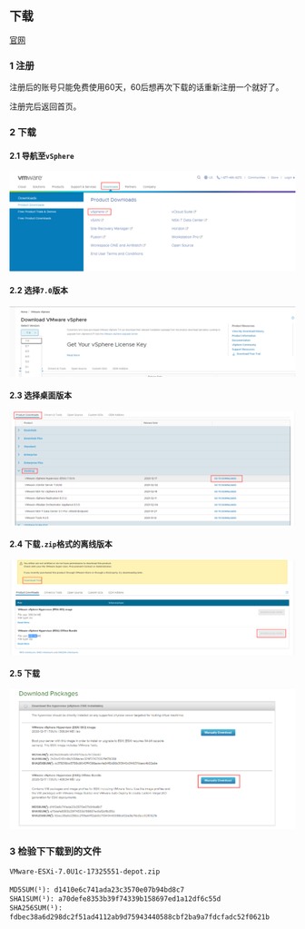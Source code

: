 ## 下载

[官网](https://www.vmware.com)

### 1 注册

注册后的账号只能免费使用60天，60后想再次下载的话重新注册一个就好了。

注册完后返回首页。

### 2 下载

#### 2.1 导航至`vSphere`

![image-20210228204252091](https://raw.githubusercontent.com/huxiaoning/img/master/20210228204253.png)

#### 2.2 选择`7.0`版本

![image-20210228204428393](https://raw.githubusercontent.com/huxiaoning/img/master/20210228204430.png)

#### 2.3 选择桌面版本

![image-20210228204613442](https://raw.githubusercontent.com/huxiaoning/img/master/20210228204615.png)

#### 2.4 下载`.zip`格式的离线版本

![image-20210228204925601](https://raw.githubusercontent.com/huxiaoning/img/master/20210228204926.png)

#### 2.5 下载

![image-20210228205034216](https://raw.githubusercontent.com/huxiaoning/img/master/20210228205035.png)

### 3 检验下下载到的文件

```
VMware-ESXi-7.0U1c-17325551-depot.zip

MD5SUM(¹): d1410e6c741ada23c3570e07b94bd8c7
SHA1SUM(¹): a70defe8353b39f74339b158697ed1a12df6c55d
SHA256SUM(¹): fdbec38a6d298dc2f51ad4112ab9d75943440588cbf2ba9a7fdcfadc52f0621b
```

